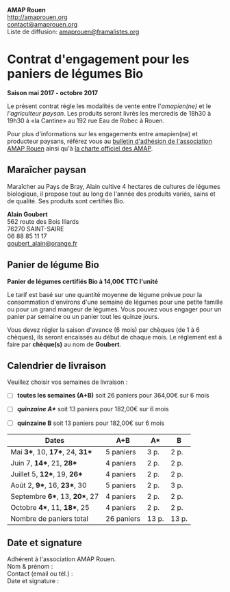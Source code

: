 **AMAP Rouen**  
http://amaprouen.org  
contact@amaprouen.org  
Liste de diffusion: amaprouen@framalistes.org

# Contrat d'engagement pour les paniers de légumes Bio
**Saison mai 2017 - octobre 2017**

Le présent contrat règle les modalités de vente entre l'*amapien(ne)* et le *l'agriculteur paysan*. Les produits seront livrés les mercredis de 18h30 à 19h30 à «la Cantine» au 192 rue Eau de Robec à Rouen.

Pour plus d'informations sur les engagements entre amapien(ne) et producteur paysans, référez vous au [bulletin d'adhésion de l'association AMAP Rouen](bulletin-adhesion-amap-rouen) ainsi qu'à [la charte officiel des AMAP](http://miramap.org/IMG/pdf/charte_des_amap_mars_2014-2.pdf).

## Maraîcher paysan

Maraîcher au Pays de Bray, Alain cultive 4 hectares de cultures de légumes biologique, il propose tout au long de l'année des produits variés, sains et de qualité. Ses produits sont certifiés Bio.

**Alain Goubert**  
562 route des Bois Illards  
76270 SAINT-SAIRE  
06 88 85 11 17  
goubert_alain@orange.fr

## Panier de légume Bio
**Panier de légumes certifiés Bio à 14,00€ TTC l'unité**

Le tarif est basé sur une quantité moyenne de légume prévue pour la consommation d'environs d'une semaine de légumes pour une petite famille ou pour un grand mangeur de légumes. Vous pouvez vous engager pour un panier par semaine ou un panier tout les quinze jours.

 Vous devez régler la saison d'avance (6 mois) par chèques (de 1 à 6 chèques), ils seront encaissés au début de chaque mois. Le réglement est à faire par **chèque(s)** au nom de **Goubert**.

## Calendrier de livraison

Veuillez choisir vos semaines  de livraison : 

 - [ ] __toutes les semaines (A+B)__ soit 26 paniers pour 364,00€ sur 6 mois
 - [ ] ___quinzaine A*___ soit 13 paniers pour 182,00€ sur 6 mois
 - [ ] __quinzaine B__ soit 13 paniers pour 182,00€ sur 6 mois


| Dates | A+B | A* | B  |
|-------|-----|-------|----|
| Mai __3*__, 10,  __17*__, 24, __31*__ | 5 paniers  | 3 p.  | 2  p. |
| Juin 7, __14*__, 21, __28*__          | 4 paniers  | 2 p.  | 2  p. |
| Juillet 5, __12*__, 19, __26*__       | 4 paniers  | 2 p.  | 2  p. |
| Août 2, __9*__, 16, __23*__, 30       | 5 paniers  | 2 p.  | 3  p. |
| Septembre __6*__, 13, __20*__, 27     | 4 paniers  | 2 p.  | 2  p. |
| Octobre __4*__, 11, __18*__, 25       | 4 paniers  | 2 p.  | 2  p. |
| Nombre de paniers total               | 26 paniers | 13 p. | 13 p. |

## Date et signature
Adhérent à l'association AMAP Rouen.  
Nom & prénom :  
Contact (email ou tél.) :   
Date et signature : 